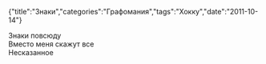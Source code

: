 {"title":"Знаки","categories":"Графомания","tags":"Хокку","date":"2011-10-14"}

Знаки повсюду  
Вместо меня скажут все  
Несказанное
